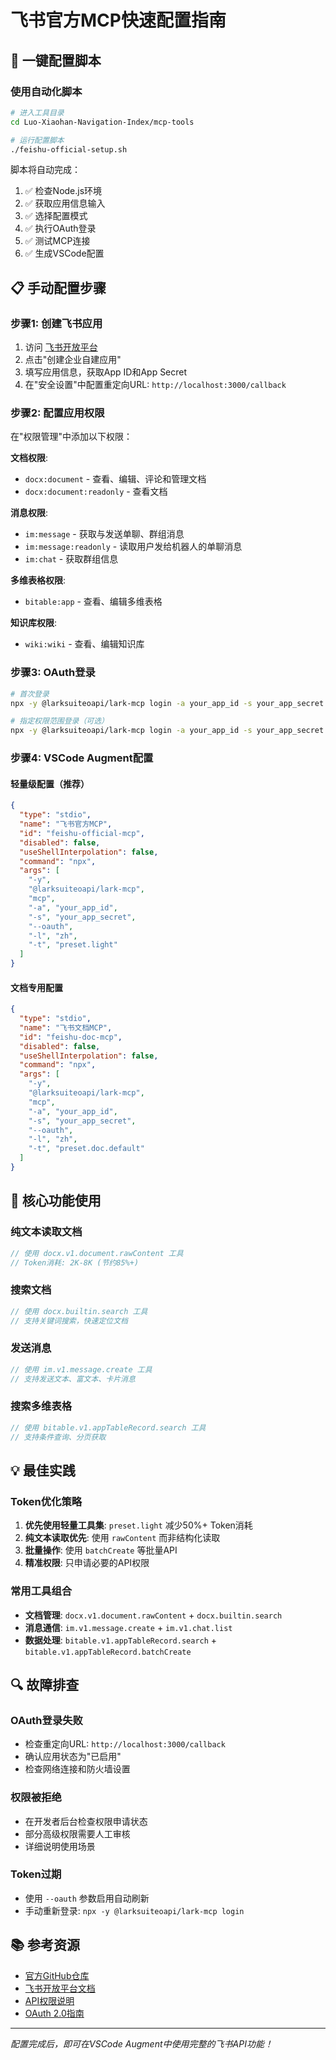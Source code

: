 # 飞书官方MCP快速配置指南

## 🚀 一键配置脚本

### 使用自动化脚本
```bash
# 进入工具目录
cd Luo-Xiaohan-Navigation-Index/mcp-tools

# 运行配置脚本
./feishu-official-setup.sh
```

脚本将自动完成：
1. ✅ 检查Node.js环境
2. ✅ 获取应用信息输入
3. ✅ 选择配置模式
4. ✅ 执行OAuth登录
5. ✅ 测试MCP连接
6. ✅ 生成VSCode配置

## 📋 手动配置步骤

### 步骤1: 创建飞书应用
1. 访问 [飞书开放平台](https://open.feishu.cn/app)
2. 点击"创建企业自建应用"
3. 填写应用信息，获取App ID和App Secret
4. 在"安全设置"中配置重定向URL: `http://localhost:3000/callback`

### 步骤2: 配置应用权限
在"权限管理"中添加以下权限：

**文档权限**:
- `docx:document` - 查看、编辑、评论和管理文档
- `docx:document:readonly` - 查看文档

**消息权限**:
- `im:message` - 获取与发送单聊、群组消息
- `im:message:readonly` - 读取用户发给机器人的单聊消息
- `im:chat` - 获取群组信息

**多维表格权限**:
- `bitable:app` - 查看、编辑多维表格

**知识库权限**:
- `wiki:wiki` - 查看、编辑知识库

### 步骤3: OAuth登录
```bash
# 首次登录
npx -y @larksuiteoapi/lark-mcp login -a your_app_id -s your_app_secret

# 指定权限范围登录（可选）
npx -y @larksuiteoapi/lark-mcp login -a your_app_id -s your_app_secret --scope offline_access docx:document
```

### 步骤4: VSCode Augment配置

#### 轻量级配置（推荐）
```json
{
  "type": "stdio",
  "name": "飞书官方MCP",
  "id": "feishu-official-mcp",
  "disabled": false,
  "useShellInterpolation": false,
  "command": "npx",
  "args": [
    "-y",
    "@larksuiteoapi/lark-mcp",
    "mcp",
    "-a", "your_app_id",
    "-s", "your_app_secret",
    "--oauth",
    "-l", "zh",
    "-t", "preset.light"
  ]
}
```

#### 文档专用配置
```json
{
  "type": "stdio",
  "name": "飞书文档MCP",
  "id": "feishu-doc-mcp",
  "disabled": false,
  "useShellInterpolation": false,
  "command": "npx",
  "args": [
    "-y",
    "@larksuiteoapi/lark-mcp",
    "mcp",
    "-a", "your_app_id",
    "-s", "your_app_secret",
    "--oauth",
    "-l", "zh",
    "-t", "preset.doc.default"
  ]
}
```

## 🔧 核心功能使用

### 纯文本读取文档
```javascript
// 使用 docx.v1.document.rawContent 工具
// Token消耗: 2K-8K (节约85%+)
```

### 搜索文档
```javascript
// 使用 docx.builtin.search 工具
// 支持关键词搜索，快速定位文档
```

### 发送消息
```javascript
// 使用 im.v1.message.create 工具
// 支持发送文本、富文本、卡片消息
```

### 搜索多维表格
```javascript
// 使用 bitable.v1.appTableRecord.search 工具
// 支持条件查询、分页获取
```

## 💡 最佳实践

### Token优化策略
1. **优先使用轻量工具集**: `preset.light` 减少50%+ Token消耗
2. **纯文本读取优先**: 使用 `rawContent` 而非结构化读取
3. **批量操作**: 使用 `batchCreate` 等批量API
4. **精准权限**: 只申请必要的API权限

### 常用工具组合
- **文档管理**: `docx.v1.document.rawContent` + `docx.builtin.search`
- **消息通信**: `im.v1.message.create` + `im.v1.chat.list`
- **数据处理**: `bitable.v1.appTableRecord.search` + `bitable.v1.appTableRecord.batchCreate`

## 🔍 故障排查

### OAuth登录失败
- 检查重定向URL: `http://localhost:3000/callback`
- 确认应用状态为"已启用"
- 检查网络连接和防火墙设置

### 权限被拒绝
- 在开发者后台检查权限申请状态
- 部分高级权限需要人工审核
- 详细说明使用场景

### Token过期
- 使用 `--oauth` 参数启用自动刷新
- 手动重新登录: `npx -y @larksuiteoapi/lark-mcp login`

## 📚 参考资源

- [官方GitHub仓库](https://github.com/larksuite/lark-openapi-mcp)
- [飞书开放平台文档](https://open.feishu.cn/document/uAjLw4CM/ukTMukTMukTM/mcp_integration/mcp_introduction)
- [API权限说明](https://open.feishu.cn/document/ukTMukTMukTM/uQjN3QjL0YzN04CN2cDN)
- [OAuth 2.0指南](https://open.feishu.cn/document/uAjLw4CM/ukTMukTMukTM/authentication-management/access-token/get-user-access-token)

---
*配置完成后，即可在VSCode Augment中使用完整的飞书API功能！*

